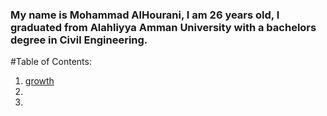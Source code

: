 ### My name is Mohammad AlHourani, I am 26 years old, I graduated from Alahliyya Amman University with a bachelors degree in Civil Engineering.


 
 #Table of Contents: 

 1. [growth]()
 2. 
 3. 
